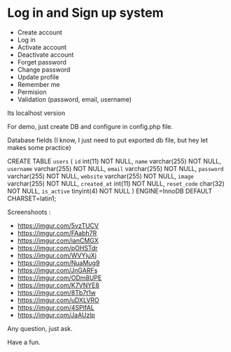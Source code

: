 # Log in and Sign up system

- Create account
- Log in
- Activate account
- Deactivate account
- Forget password
- Change password
- Update profile
- Remember me
- Permision
- Validation (password, email, username)

Its localhost version

For demo, just create DB and configure in config.php file.

Database fields (I know, I just need to put exported db file, but hey let makes some practice)

CREATE TABLE `users` (
  `id` int(11) NOT NULL,
  `name` varchar(255) NOT NULL,
  `username` varchar(255) NOT NULL,
  `email` varchar(255) NOT NULL,
  `password` varchar(255) NOT NULL,
  `website` varchar(255) NOT NULL,
  `image` varchar(255) NOT NULL,
  `created_at` int(11) NOT NULL,
  `reset_code` char(32) NOT NULL,
  `is_active` tinyint(4) NOT NULL
) ENGINE=InnoDB DEFAULT CHARSET=latin1;


Screenshoots : 

- https://imgur.com/5vzTUCV
- https://imgur.com/FAabh7R
- https://imgur.com/ianCMGX
- https://imgur.com/pOHSTdr
- https://imgur.com/WVYjuXj
- https://imgur.com/NuaMug9
- https://imgur.com/JnGARFs
- https://imgur.com/ODm8UPE
- https://imgur.com/K7VNYE8
- https://imgur.com/8Tb7t1w
- https://imgur.com/uDXLVRO
- https://imgur.com/4SPlfAL
- https://imgur.com/JaAUzlp


Any question, just ask.

Have a fun.
